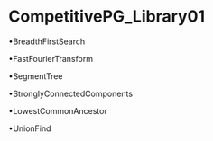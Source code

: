 # CompetitivePG_Library01
•BreadthFirstSearch

•FastFourierTransform

•SegmentTree 

•StronglyConnectedComponents

•LowestCommonAncestor

•UnionFind
